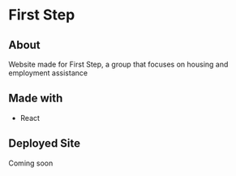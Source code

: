 # First Step

## About
Website made for First Step, a group that focuses on housing and employment assistance

## Made with 
* React

## Deployed Site
Coming soon
